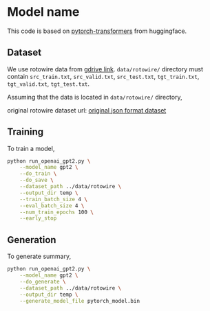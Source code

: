 # Model name
This code is based on [pytorch-transformers](https://github.com/huggingface/pytorch-transformers) from huggingface.
  

## Dataset
We use rotowire data from [gdrive link](https://drive.google.com/drive/folders/1GvFBVvOa2YPy_X9aJ6KYLoz_CnqZN796).
`data/rotowire/` directory must contain `src_train.txt`, `src_valid.txt`, `src_test.txt`, `tgt_train.txt`, `tgt_valid.txt`, `tgt_test.txt`.
  
Assuming that the data is located in `data/rotowire/` directory,

original rotowire dataset url: [original json format dataset](https://github.com/harvardnlp/boxscore-data)
 
## Training
To train a model,
```bash
python run_openai_gpt2.py \
    --model_name gpt2 \
    --do_train \
    --do_save \
    --dataset_path ../data/rotowire \
    --output_dir temp \
    --train_batch_size 4 \
    --eval_batch_size 4 \
    --num_train_epochs 100 \
    --early_stop
```

## Generation
To generate summary,
```bash
python run_openai_gpt2.py \
    --model_name gpt2 \
    --do_generate \
    --dataset_path ../data/rotowire \
    --output_dir temp \
    --generate_model_file pytorch_model.bin
```
